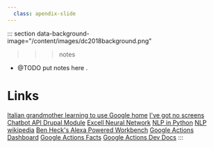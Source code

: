 ```yaml
---
  class: apendix-slide
---
```


::: section data-background-image="/content/images/dc2018background.png"

>>> notes
- @TODO put notes here .

>>>

# Links

[Italian grandmother learning to use Google home](https://www.youtube.com/watch?v=e2R0NSKtVA0)
[I've got no screens](https://www.slideshare.net/cwferrel/ive-got-no-screens-internets-screenless-future-sxsw-2018-90319757)
[Chatbot API Drupal Module](https://www.drupal.org/project/chatbot_api)
[Excell Neural Network](https://www.youtube.com/watch?v=kCL065_0zTY)
[NLP in Python](https://elitedatascience.com/python-nlp-libraries)
[NLP wikipedia](https://en.wikipedia.org/wiki/Natural-language_processing)
[Ben Heck's Alexa Powered Workbench](https://www.youtube.com/watch?v=3TaLlI4BqeI)
[Google Actions Dashboard](chttps://onsole.actions.google.com)
[Google Actions Facts](https://g.co/dev/facts-about-google)
[Google Actions Dev Docs](https://g.co/actionsdev)
:::
